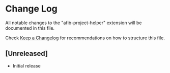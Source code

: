 # Change Log

All notable changes to the "afib-project-helper" extension will be documented in this file.

Check [Keep a Changelog](http://keepachangelog.com/) for recommendations on how to structure this file.

## [Unreleased]

- Initial release